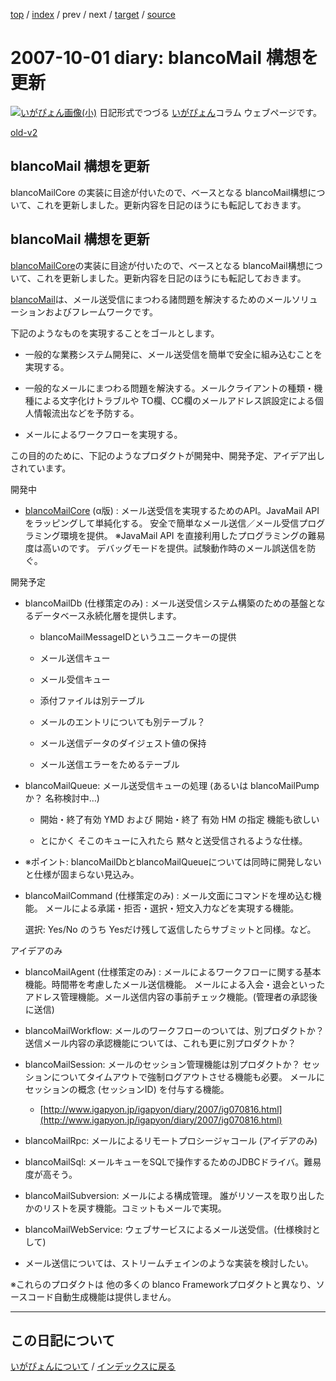 [top](https://igapyon.github.io/diary/) 
 / [index](https://igapyon.github.io/diary/2007/index.html) 
 / prev 
 / next 
 / [target](https://igapyon.github.io/diary/2007/ig071001.html) 
 / [source](https://github.com/igapyon/diary/blob/gh-pages/2007/ig071001.html.src.md) 

2007-10-01 diary: blancoMail 構想を更新
=====================================================================================================
[![いがぴょん画像(小)](https://igapyon.github.io/diary/images/iga200306s.jpg "いがぴょん")](https://igapyon.github.io/diary/memo/memoigapyon.html) 日記形式でつづる [いがぴょん](https://igapyon.github.io/diary/memo/memoigapyon.html)コラム ウェブページです。

[old-v2](ig071001-orig.html)

## blancoMail 構想を更新

blancoMailCore の実装に目途が付いたので、ベースとなる blancoMail構想について、これを更新しました。更新内容を日記のほうにも転記しておきます。


## blancoMail 構想を更新

[blancoMailCore](http://www.igapyon.jp/blanco/blancomailcore.html)の実装に目途が付いたので、ベースとなる blancoMail構想について、これを更新しました。更新内容を日記のほうにも転記しておきます。

[blancoMail](http://www.igapyon.jp/blanco/blancomail.html)は、メール送受信にまつわる諸問題を解決するためのメールソリューションおよびフレームワークです。

下記のようなものを実現することをゴールとします。


* 一般的な業務システム開発に、メール送受信を簡単で安全に組み込むことを実現する。
  
* 一般的なメールにまつわる問題を解決する。メールクライアントの種類・機種による文字化けトラブルや TO欄、CC欄のメールアドレス誤設定による個人情報流出などを予防する。
  
* メールによるワークフローを実現する。

この目的のために、下記のようなプロダクトが開発中、開発予定、アイデア出しされています。

開発中


* [blancoMailCore](http://www.igapyon.jp/blanco/blancomailcore.html) (α版) : メール送受信を実現するためのAPI。JavaMail APIをラッピングして単純化する。
  安全で簡単なメール送信／メール受信プログラミング環境を提供。 ※JavaMail API を直接利用したプログラミングの難易度は高いのです。
  デバッグモードを提供。試験動作時のメール誤送信を防ぐ。

開発予定


* blancoMailDb (仕様策定のみ) : メール送受信システム構築のための基盤となるデータベース永続化層を提供します。
  

  * blancoMailMessageIDというユニークキーの提供
    
  * メール送信キュー
    
  * メール受信キュー
    
  * 添付ファイルは別テーブル
    
  * メールのエントリについても別テーブル？
    
  * メール送信データのダイジェスト値の保持
    
  * メール送信エラーをためるテーブル
  

  
* blancoMailQueue: メール送受信キューの処理 (あるいは blancoMailPump か？ 名称検討中…)
  

  * 開始・終了有効 YMD および 開始・終了 有効 HM の指定 機能も欲しい
    
  * とにかく そこのキューに入れたら 黙々と送受信されるような仕様。
  

  
* ※ポイント: blancoMailDbとblancoMailQueueについては同時に開発しないと仕様が固まらない見込み。
  
* blancoMailCommand (仕様策定のみ) : メール文面にコマンドを埋め込む機能。 メールによる承諾・拒否・選択・短文入力などを実現する機能。
  
  選択: Yes/No のうち Yesだけ残して返信したらサブミットと同様。など。

アイデアのみ


* blancoMailAgent (仕様策定のみ) : メールによるワークフローに関する基本機能。時間帯を考慮したメール送信機能。 メールによる入会・退会といったアドレス管理機能。メール送信内容の事前チェック機能。(管理者の承認後に送信)
  
* blancoMailWorkflow: メールのワークフローのついては、別プロダクトか？
  送信メール内容の承認機能については、これも更に別プロダクトか？
  
* blancoMailSession: メールのセッション管理機能は別プロダクトか？
  セッションについてタイムアウトで強制ログアウトさせる機能も必要。
  メールにセッションの概念 (セッションID) を付与する機能。
  

  * [http://www.igapyon.jp/igapyon/diary/2007/ig070816.html](http://www.igapyon.jp/igapyon/diary/2007/ig070816.html)
  

  
* blancoMailRpc: メールによるリモートプロシージャコール (アイデアのみ)
  
* blancoMailSql: メールキューをSQLで操作するためのJDBCドライバ。難易度が高そう。
  
* blancoMailSubversion: メールによる構成管理。
  誰がリソースを取り出したかのリストを戻す機能。コミットもメールで実現。
  
* blancoMailWebService: ウェブサービスによるメール送受信。(仕様検討として)
  
* メール送信については、ストリームチェインのような実装を検討したい。

※これらのプロダクトは 他の多くの blanco Frameworkプロダクトと異なり、ソースコード自動生成機能は提供しません。


----------------------------------------------------------------------------------------------------

## この日記について
[いがぴょんについて](https://igapyon.github.io/diary/memo/memoigapyon.html) / [インデックスに戻る](https://igapyon.github.io/diary/idxall.html)
